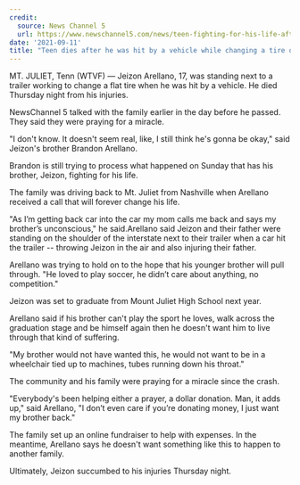 ```yaml
---
credit:
  source: News Channel 5
  url: https://www.newschannel5.com/news/teen-fighting-for-his-life-after-being-hit-on-i-40
date: '2021-09-11'
title: "Teen dies after he was hit by a vehicle while changing a tire on I-40"
---
```

MT. JULIET, Tenn (WTVF) — Jeizon Arellano, 17, was standing next to a trailer working to change a flat tire when he was hit by a vehicle. He died Thursday night from his injuries.

NewsChannel 5 talked with the family earlier in the day before he passed. They said they were praying for a miracle.

"I don't know. It doesn't seem real, like, I still think he's gonna be okay," said Jeizon's brother Brandon Arellano.

Brandon is still trying to process what happened on Sunday that has his brother, Jeizon, fighting for his life.

The family was driving back to Mt. Juliet from Nashville when Arellano received a call that will forever change his life.

"As I’m getting back car into the car my mom calls me back and says my brother’s unconscious," he said.Arellano said Jeizon and their father were standing on the shoulder of the interstate next to their trailer when a car hit the trailer -- throwing Jeizon in the air and also injuring their father.

Arellano was trying to hold on to the hope that his younger brother will pull through. "He loved to play soccer, he didn’t care about anything, no competition."

Jeizon was set to graduate from Mount Juliet High School next year.

Arellano said if his brother can't play the sport he loves, walk across the graduation stage and be himself again then he doesn't want him to live through that kind of suffering.

"My brother would not have wanted this, he would not want to be in a wheelchair tied up to machines, tubes running down his throat."

The community and his family were praying for a miracle since the crash.

"Everybody's been helping either a prayer, a dollar donation. Man, it adds up," said Arellano, "I don’t even care if you’re donating money, I just want my brother back."

The family set up an online fundraiser to help with expenses. In the meantime, Arellano says he doesn't want something like this to happen to another family.

Ultimately, Jeizon succumbed to his injuries Thursday night.
